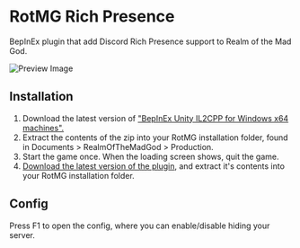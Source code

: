 # RotMG Rich Presence
BepInEx plugin that add Discord Rich Presence support to Realm of the Mad God.

![Preview Image](https://www.haizor.net/rotmg/rich-presence/image.png)

## Installation
1. Download the latest version of ["BepInEx Unity IL2CPP for Windows x64 machines".](https://builds.bepis.io/projects/bepinex_be)
2. Extract the contents of the zip into your RotMG installation folder, found in Documents > RealmOfTheMadGod > Production.
3. Start the game once. When the loading screen shows, quit the game.
4. [Download the latest version of the plugin](https://github.com/Haizor/rotmg-rich-presence/releases), and extract it's contents into your RotMG installation folder.

## Config
Press F1 to open the config, where you can enable/disable hiding your server.
